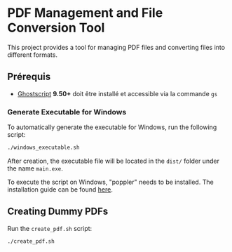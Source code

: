 # PDF Management and File Conversion Tool

This project provides a tool for managing PDF files and converting files into different formats.

## Prérequis

- [Ghostscript](https://www.ghostscript.com/) **9.50+** doit être installé et accessible via la commande `gs`

### Generate Executable for Windows

To automatically generate the executable for Windows, run the following script:

```bash
./windows_executable.sh
```

After creation, the executable file will be located in the `dist/` folder under the name `main.exe`.

To execute the script on Windows, "poppler" needs to be installed. The installation guide can be found [here](https://pdf2image.readthedocs.io/en/latest/installation.html).

## Creating Dummy PDFs

Run the `create_pdf.sh` script:

```sh
./create_pdf.sh
```

